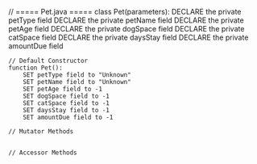// ===== Pet.java =====
class Pet(parameters):
    DECLARE the private petType field
    DECLARE the private petName field
    DECLARE the private petAge field
    DECLARE the private dogSpace field
    DECLARE the private catSpace field
    DECLARE the private daysStay field
    DECLARE the private amountDue field

    // Default Constructor
    function Pet():
        SET petType field to "Unknown"
        SET petName field to "Unknown"
        SET petAge field to -1
        SET dogSpace field to -1
        SET catSpace field to -1
        SET daysStay field to -1
        SET amountDue field to -1

    // Mutator Methods


    // Accessor Methods

    
    
